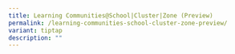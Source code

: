```yaml
---
title: Learning Communities@School|Cluster|Zone (Preview)
permalink: /learning-communities-school-cluster-zone-preview/
variant: tiptap
description: ""
---
```

